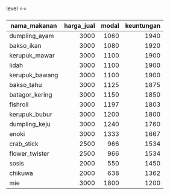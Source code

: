 level ⭐⭐

nama_makanan|harga_jual|modal|keuntungan
|---|---:|---:|---:|
dumpling_ayam|3000|1060|1940
bakso_ikan|3000|1080|1920
kerupuk_mawar|3000|1100|1900
lidah|3000|1100|1900
kerupuk_bawang|3000|1100|1900
bakso_tahu|3000|1125|1875
batagor_kering|3000|1150|1850
fishroll|3000|1197|1803
kerupuk_bubur|3000|1200|1800
dumpling_keju|3000|1240|1760
enoki|3000|1333|1667
crab_stick|2500|966|1534
flower_twister|2500|966|1534
sosis|2000|550|1450
chikuwa|2000|638|1362
mie|3000|1800|1200